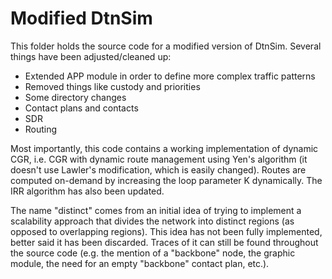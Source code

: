 # Modified DtnSim

This folder holds the source code for a modified version of DtnSim. Several things have been adjusted/cleaned up:

- Extended APP module in order to define more complex traffic patterns
- Removed things like custody and priorities
- Some directory changes
- Contact plans and contacts
- SDR
- Routing

Most importantly, this code contains a working implementation of dynamic CGR, i.e. CGR with dynamic route management using Yen's algorithm (it doesn't use Lawler's modification, which is easily changed). Routes are computed on-demand by increasing the loop parameter K dynamically. The IRR algorithm has also been updated.

The name "distinct" comes from an initial idea of trying to implement a scalability approach that divides the network into distinct regions (as opposed to overlapping regions). This idea has not been fully implemented, better said it has been discarded. Traces of it can still be found throughout the source code (e.g. the mention of a "backbone" node, the graphic module, the need for an empty "backbone" contact plan, etc.).
